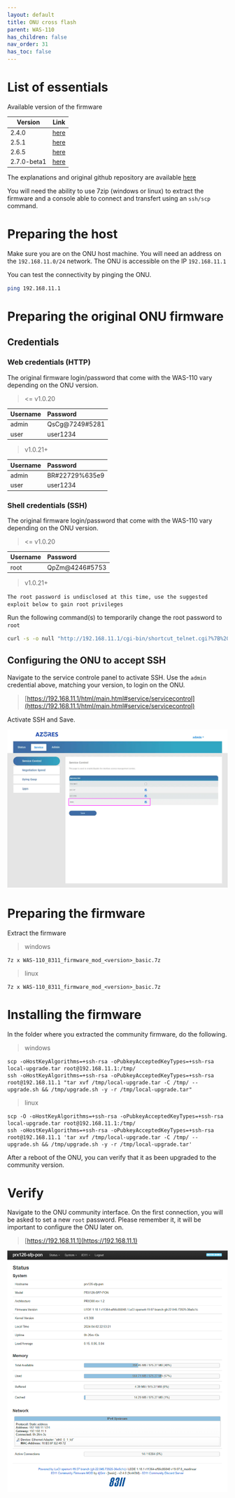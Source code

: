 ```yaml
---
layout: default 
title: ONU cross flash
parent: WAS-110
has_children: false
nav_order: 31
has_toc: false
---
```



# List of essentials

Available version of the firmware

| Version     | Link                                                                                                                                           |
|-------------|------------------------------------------------------------------------------------------------------------------------------------------------|
| 2.4.0       | [here](https://github.com/djGrrr/8311-was-110-firmware-builder/releases/download/v2.4.0/WAS-110_8311_firmware_mod_2.4.0_basic.7z)              |
| 2.5.1       | [here](https://github.com/djGrrr/8311-was-110-firmware-builder/releases/download/v2.5.1/WAS-110_8311_firmware_mod_2.5.1_basic.7z)              |
| 2.6.5       | [here](https://github.com/djGrrr/8311-was-110-firmware-builder/releases/download/v2.6.5/WAS-110_8311_firmware_mod_v2.6.5_basic.7z)             |
| 2.7.0-beta1 | [here](https://github.com/djGrrr/8311-was-110-firmware-builder/releases/download/v2.7.0-beta1/WAS-110_8311_firmware_mod_v2.7.0-beta1_basic.7z) |


The explanations and original github repository are available [here](https://github.com/djGrrr/8311-was-110-firmware-builder)


You will need the ability to use 7zip (windows or linux) to extract the firmware and a console able to connect and transfert using an `ssh/scp` command.


# Preparing the host

Make sure you are on the ONU host machine. You will need an address on the `192.168.11.0/24` network.
The ONU is accessible on the IP `192.168.11.1`

You can test the connectivity by pinging the ONU.
```bash
ping 192.168.11.1
```


# Preparing the original ONU firmware

## Credentials

### Web credentials (HTTP)

The original firmware login/password that come with the WAS-110 vary depending on the ONU version.

> <= v1.0.20

| Username | Password        |
|:---------|:----------------|
| admin    | QsCg@7249#5281  |
| user     | user1234        |

> v1.0.21+

| Username | Password        |
|:---------|:----------------|
| admin    | BR#22729%635e9  |
| user     | user1234        |

### Shell credentials (SSH)

The original firmware login/password that come with the WAS-110 vary depending on the ONU version.

> <= v1.0.20

| Username | Password        |
|:---------|:----------------|
| root     | QpZm@4246#5753  |

> v1.0.21+

`The root password is undisclosed at this time, use the suggested exploit below to gain root privileges`

Run the following command(s) to temporarily change the root password to `root`
```bash
curl -s -o null "http://192.168.11.1/cgi-bin/shortcut_telnet.cgi?%7B%20echo%20root%20%3B%20sleep%201%3B%20echo%20root%3B%20%7D%20%7C%20passwd%20root"
```


## Configuring the ONU to accept SSH

Navigate to the service controle panel to activate SSH. Use the `admin` credential above, matching your version, to login on the ONU.
> [https://192.168.11.1/html/main.html#service/servicecontrol](https://192.168.11.1/html/main.html#service/servicecontrol)

Activate SSH and Save.

![image](https://raw.githubusercontent.com/akhamar/orange-xgs-pon/main/assets/images/was-110/WAS-110-SSH.png)


# Preparing the firmware

Extract the firmware

> windows

```
7z x WAS-110_8311_firmware_mod_<version>_basic.7z
```

> linux

```
7z x WAS-110_8311_firmware_mod_<version>_basic.7z
```


# Installing the firmware

In the folder where you extracted the community firmware, do the following.

> windows

```
scp -oHostKeyAlgorithms=+ssh-rsa -oPubkeyAcceptedKeyTypes=+ssh-rsa local-upgrade.tar root@192.168.11.1:/tmp/
ssh -oHostKeyAlgorithms=+ssh-rsa -oPubkeyAcceptedKeyTypes=+ssh-rsa root@192.168.11.1 "tar xvf /tmp/local-upgrade.tar -C /tmp/ -- upgrade.sh && /tmp/upgrade.sh -y -r /tmp/local-upgrade.tar"
```


> linux

```
scp -O -oHostKeyAlgorithms=+ssh-rsa -oPubkeyAcceptedKeyTypes=+ssh-rsa local-upgrade.tar root@192.168.11.1:/tmp/
ssh -oHostKeyAlgorithms=+ssh-rsa -oPubkeyAcceptedKeyTypes=+ssh-rsa root@192.168.11.1 'tar xvf /tmp/local-upgrade.tar -C /tmp/ -- upgrade.sh && /tmp/upgrade.sh -y -r /tmp/local-upgrade.tar'
```

After a reboot of the ONU, you can verify that it as been upgraded to the community version.


# Verify

Navigate to the ONU community interface. On the first connection, you will be asked to set a new `root` password.
Please remember it, it will be important to configure the ONU later on.

> [https://192.168.11.1](https://192.168.11.1)

![image](https://raw.githubusercontent.com/akhamar/orange-xgs-pon/main/assets/images/was-110/WAS-110-community-status.png)
